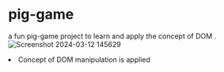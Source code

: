 # pig-game
a fun pig-game project to learn and apply the concept of DOM .
![Screenshot 2024-03-12 145629](https://github.com/itsshahinhere/pig-game/assets/88769427/1085e11c-0795-4656-9840-8a3cdfb4b0fa)

<li>Concept of DOM manipulation is applied</li>

